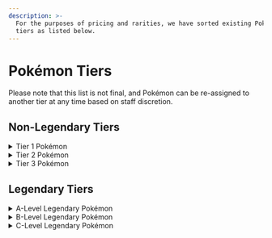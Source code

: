 ```yaml
---
description: >-
  For the purposes of pricing and rarities, we have sorted existing Pokémon into
  tiers as listed below.
---
```


# Pokémon Tiers

Please note that this list is not final, and Pokémon can be re-assigned to another tier at any time based on staff discretion.

## Non-Legendary Tiers

<details>

<summary>Tier 1 Pokémon</summary>

* Abra
* Absol
* Aerodactyl
* Aipom
* Alomomola
* Amaura
* Amoonguss
* Anorith
* Applin
* Arcanine
* Archen
* Arctovish
* Arctozolt
* Aron
* Arrokuda
* Audino
* Axew
* Azurill
* Bagon
* Baltoy
* Barboach
* Basculin
* Beldum
* Bellsprout
* Bergmite
* Bibarel
* Bidoof
* Binacle
* Blipbug
* Blitzle
* Bonsly
* Bouffalant
* Bounsweet
* Bramblin
* Bronzor
* Brute Bonnet
* Bruxish
* Budew
* Buizel
* Bulbasaur
* Buneary
* Bunnelby
* Burmy
* Cacnea
* Capsakid
* Carbink
* Carnivine
* Carvanha
* Cascoon
* Castform
* Caterpie
* Cetoddle
* Chansey
* Charcadet
* Charmander
* Chatot
* Cherubi
* Chespin
* Chewtle
* Chikorita
* Chimchar
* Chimecho
* Chinchou
* Chingling
* Cinccino
* Clamperl
* Clauncher
* Cleffa
* Clobbopus
* Cloyster
* Combee
* Comfey
* Corphish
* Corsola
* Cottonee
* Crabrawler
* Cramorant
* Cranidos
* Croagunk
* Cryogonal
* Cubchoo
* Cubone
* Cufant
* Cutiefly
* Cyclizar
* Cyndaquil
* Darumaka
* Dedenne
* Deerling
* Deino
* Delibird
* Dewpider
* Dhelmise
* Diglett
* Ditto
* Doduo
* Dondozo
* Dottler
* Dracovish
* Dracozolt
* Drampa
* Dratini
* Dreepy
* Drifloon
* Drilbur
* Drowzee
* Druddigon
* Ducklett
* Dunsparce
* Duraludon
* Durant
* Duskull
* Dwebble
* Eevee
* Eiscue
* Ekans
* Electrike
* Elekid
* Elgyem
* Emolga
* Espurr
* Exeggcute
* Falinks
* Farfetchd
* Feebas
* Fennekin
* Ferroseed
* Fidough
* Finizen
* Finneon
* Flabebe
* Flamigo
* Flareon
* Fletchling
* Flittle
* Flutter Mane
* Fomantis
* Foongus
* Frigibax
* Frillish
* Froakie
* Fuecoco
* Furfrou
* Gastly
* Geodude
* Gible
* Gimmighoul
* Girafarig
* Glaceon
* Glameow
* Gligar
* Glimmet
* Goldeen
* Golett
* Goomy
* Gossifleur
* Gothita
* Great Tusk
* Greavard
* Grimer
* Grookey
* Growlithe
* Grubbin
* Gulpin
* Happiny
* Hatenna
* Hawlucha
* Heatmor
* Helioptile
* Heracross
* Hippopotas
* Honedge
* Hoothoot
* Hoppip
* Horsea
* Houndour
* Igglybuff
* Illumise
* Impidimp
* Indeedee
* Inkay
* Iron Bundle
* Iron Hands
* Iron Jugulis
* Iron Moth
* Iron Thorns
* Iron Treads
* Iron Valiant
* Jangmo-o
* Joltik
* Kabuto
* Kakuna
* Kangaskhan
* Karrablast
* Kecleon
* Klefki
* Klink
* Koffing
* Komala
* Krabby
* Kricketot
* Kricketune
* Lapras
* Larvesta
* Larvitar
* Leafeon
* Lechonk
* Ledyba
* Lickitung
* Lileep
* Lillipup
* Litleo
* Litten
* Litwick
* Lotad
* Lunatone
* Luvdisc
* Luxio
* Machop
* Magby
* Magikarp
* Magnemite
* Makuhita
* Mankey
* Mantine
* Mantyke
* Maractus
* Mareanie
* Mareep
* Marill
* Maschiff
* Mawile
* Meditite
* Meowth
* Metapod
* Mienfoo
* Milcery
* Miltank
* Mimejr
* Mimikyu
* Minccino
* Minior
* Minun
* Misdreavus
* Morelull
* Morpeko
* Mrmime
* Mudbray
* Mudkip
* Munchlax
* Munna
* Murkrow
* Nacli
* Natu
* Nickit
* Nidoran
* Nidoranfemale
* Nidoranmale
* Nincada
* Ninetales
* Noibat
* Nosepass
* Numel
* Nymble
* Oddish
* Omanyte
* Onix
* Oranguru
* Oricorio
* Orthworm
* Oshawott
* Pachirisu
* Pancham
* Panpour
* Pansage
* Pansear
* Paras
* Passimian
* Patrat
* Pawmi
* Pawniard
* Petilil
* Phanpy
* Phantump
* Phione
* Pichu
* Pidgey
* Pidove
* Pikipek
* Pincurchin
* Pineco
* Pinsir
* Piplup
* Plusle
* Poliwag
* Ponyta
* Poochyena
* Popplio
* Porygon
* Probopass
* Psyduck
* Pumpkaboo
* Purrloin
* Pyukumuku
* Quaxly
* Qwilfish
* Ralts
* Rattata
* Relicanth
* Rellor
* Remoraid
* Rhyhorn
* Riolu
* Roaring Moon
* Rockruff
* Roggenrola
* Rolycoly
* Rookidee
* Roselia
* Rotom
* Rowlet
* Rufflet
* Sableye
* Salandit
* Sandile
* Sandshrew
* Sandy Shocks
* Sandygast
* Sawk
* Scatterbug
* Scorbunny
* Scraggy
* Scream Tail
* Scyther
* Seedot
* Seel
* Sentret
* Seviper
* Sewaddle
* Shellder
* Shellos
* Shelmet
* Shieldon
* Shiinotic
* Shinx
* Shroodle
* Shroomish
* Shuckle
* Shuppet
* Sigilyph
* Silcoon
* Silicobra
* Simipour
* Simisage
* Simisear
* Sinistea
* Sizzlipede
* Skarmory
* Skiddo
* Skitty
* Skorupi
* Skrelp
* Skwovet
* Slakoth
* Slither Wing
* Slowpoke
* Slugma
* Smeargle
* Smoliv
* Smoochum
* Sneasel
* Snivy
* Snom
* Snorlax
* Snorunt
* Snover
* Snubbull
* Sobble
* Solosis
* Solrock
* Spearow
* Spewpa
* Spheal
* Spinarak
* Spinda
* Spiritomb
* Spoink
* Sprigatito
* Spritzee
* Squawkabilly
* Squirtle
* Stantler
* Starly
* Staryu
* Stonjourner
* Stufful
* Stunfisk
* Stunky
* Sudowoodo
* Sunkern
* Surskit
* Swablu
* Swinub
* Swirlix
* Tadbulb
* Taillow
* Tandemaus
* Tangela
* Tarountula
* Tatsugiri
* Tauros
* Teddiursa
* Tentacool
* Tepig
* Throh
* Timburr
* Tinkatink
* Tirtouga
* Toedscool
* Togedemaru
* Togepi
* Torchic
* Torkoal
* Totodile
* Toxel
* Trapinch
* Treecko
* Tropius
* Trubbish
* Turtonator
* Turtwig
* Tympole
* Tynamo
* Tyrogue
* Tyrunt
* Unown
* Vanillite
* Vaporeon
* Varoom
* Veluza
* Venipede
* Venonat
* Vivillon
* Volbeat
* Voltorb
* Vullaby
* Vulpix
* Wailmer
* Wattrel
* Weedle
* Whismur
* Wiglett
* Wimpod
* Wingull
* Wishiwashi
* Wobbuffet
* Woobat
* Wooloo
* Wooper
* Wurmple
* Wynaut
* Yamask
* Yamper
* Yanma
* Yungoos
* Zangoose
* Zigzagoon
* Zorua
* Zubat

</details>

<details>

<summary>Tier 2 Pokémon</summary>

* Abomasnow
* Accelgor
* Alcremie
* Altaria
* Ambipom
* Appletun
* Araquanid
* Arbok
* Archeops
* Arctibax
* Ariados
* Armaldo
* Armarouge
* Aromatisse
* Aurorus
* Avalugg
* Azumarill
* Banette
* Barbaracle
* Barraskewda
* Basculegion
* Bastiodon
* Bayleef
* Beartic
* Beautifly
* Beedrill
* Beheeyem
* Bellibolt
* Bewear
* Bisharp
* Blissey
* Boldore
* Boltund
* Braixen
* Brambleghast
* Braviary
* Breloom
* Brionne
* Bronzong
* Butterfree
* Cacturne
* Camerupt
* Carkol
* Carracosta
* Centiskorch
* Ceruledge
* Cetitan
* Charjabug
* Charmeleon
* Cherrim
* Clawitzer
* Claydol
* Clefairy
* Clodsire
* Cofagrigus
* Combusken
* Copperajah
* Corvisquire
* Crabominable
* Cradily
* Crawdaunt
* Crocalor
* Croconaw
* Crustle
* Cursola
* Dachsbun
* Darmanitan
* Dartrix
* Delcatty
* Dewgong
* Dewott
* Diggersby
* Dodrio
* Dolliv
* Donphan
* Doublade
* Dragalge
* Dragonair
* Drakloak
* Drapion
* Drednaw
* Drifblim
* Drizzile
* Dubwool
* Dudunsparce
* Dugtrio
* Duosion
* Dusclops
* Dustox
* Eelektrik
* Eldegoss
* Electabuzz
* Electrode
* Escavalier
* Espathra
* Espeon
* Excadrill
* Exeggutor
* Farigiraf
* Fearow
* Ferrothorn
* Flaaffy
* Flapple
* Fletchinder
* Floatzel
* Floette
* Florgato
* Forretress
* Fraxure
* Frogadier
* Froslass
* Frosmoth
* Furret
* Gabite
* Galvantula
* Garbodor
* Gastrodon
* Gengar
* Gholdengo
* Gigalith
* Glalie
* Glimmora
* Gliscor
* Gloom
* Gogoat
* Golbat
* Golduck
* Golem
* Golisopod
* Golurk
* Gorebyss
* Gothorita
* Gourgeist
* Grafaiai
* Granbull
* Grapploct
* Graveler
* Greedent
* Grotle
* Grovyle
* Grumpig
* Gumshoos
* Gurdurr
* Gyarados
* Hakamo-o
* Hariyama
* Hattrem
* Haunter
* Heliolisk
* Herdier
* Hippowdon
* Hitmonchan
* Hitmonlee
* Hitmontop
* Honchkrow
* Houndoom
* Houndstone
* Huntail
* Hypno
* Ivysaur
* Jellicent
* Jigglypuff
* Jolteon
* Jynx
* Kabutops
* Kadabra
* Kilowattrel
* Kingler
* Kirlia
* Klang
* Klawf
* Kleavor
* Krokorok
* Lairon
* Lampent
* Lanturn
* Ledian
* Lickilicky
* Liepard
* Lilligant
* Linoone
* Lokix
* Lombre
* Lopunny
* Loudred
* Lucario
* Ludicolo
* Lumineon
* Lurantis
* Lycanroc
* Mabosstiff
* Machamp
* Machoke
* Magcargo
* Magmar
* Magneton
* Malamar
* Mandibuzz
* Manectric
* Marowak
* Marshtomp
* Masquerain
* Maushold
* Medicham
* Meowstic
* Metang
* Mienshao
* Mightyena
* Mismagius
* Monferno
* Morgrem
* Mothim
* Mrrime
* Mudsdale
* Muk
* Musharna
* Naclstack
* Nidorina
* Nidorino
* Ninjask
* Noctowl
* Noivern
* Nuzleaf
* Octillery
* Oinkologne
* Omastar
* Overqwil
* Palafin
* Palossand
* Palpitoad
* Pangoro
* Parasect
* Pawmo
* Pelipper
* Perrserker
* Persian
* Pidgeotto
* Pignite
* Pikachu
* Piloswine
* Poliwhirl
* Poliwrath
* Polteageist
* Porygon2
* Primeape
* Prinplup
* Pupitar
* Purugly
* Pyroar
* Quagsire
* Quaxwell
* Quilava
* Quilladin
* Raboot
* Rabsca
* Rampardos
* Rapidash
* Raticate
* Revavroom
* Rhydon
* Ribombee
* Roserade
* Runerigus
* Salazzle
* Sandaconda
* Sandslash
* Sawsbuck
* Scizor
* Scovillain
* Scrafty
* Seadra
* Seaking
* Sealeo
* Servine
* Sharpedo
* Shedinja
* Shelgon
* Sirfetchd
* Skiploom
* Skuntank
* Sliggoo
* Slowbro
* Slowking
* Slurpuff
* Sneasler
* Spidops
* Staravia
* Starmie
* Steelix
* Steenee
* Sunflora
* Swadloon
* Swalot
* Swanna
* Swellow
* Swoobat
* Sylveon
* Tangrowth
* Tentacruel
* Thievul
* Thwackey
* Tinkatuff
* Toedscruel
* Togetic
* Torracat
* Toxapex
* Toxicroak
* Toxtricity
* Tranquill
* Trevenant
* Trumbeak
* Tyrantrum
* Umbreon
* Ursaring
* Vanillish
* Venomoth
* Vespiquen
* Vibrava
* Victreebel
* Vigoroth
* Volcarona
* Wailord
* Wartortle
* Watchog
* Weavile
* Weepinbell
* Weezing
* Whimsicott
* Whirlipede
* Whiscash
* Wormadam
* Wugtrio
* Wyrdeer
* Xatu
* Yanmega
* Zebstrika
* Zoroark
* Zweilous

</details>

<details>

<summary>Tier 3 Pokémon</summary>

* Aegislash
* Aggron
* Alakazam
* Ampharos
* Annihilape
* Arboliva
* Baxcalibur
* Bellossom
* Blastoise
* Blaziken
* Chandelure
* Charizard
* Chesnaught
* Cinderace
* Clefable
* Coalossal
* Conkeldurr
* Corviknight
* Crobat
* Decidueye
* Delphox
* Dragapult
* Dragonite
* Dusknoir
* Eelektross
* Electivire
* Emboar
* Empoleon
* Exploud
* Feraligatr
* Florges
* Flygon
* Gallade
* Garchomp
* Gardevoir
* Garganacl
* Goodra
* Gothitelle
* Greninja
* Grimmsnarl
* Hatterene
* Haxorus
* Hydreigon
* Incineroar
* Infernape
* Inteleon
* Jumpluff
* Kingambit
* Kingdra
* Klinklang
* Kommo-o
* Krookodile
* Leavanny
* Luxray
* Magmortar
* Magnezone
* Mamoswine
* Meganium
* Meowscarada
* Metagross
* Milotic
* Nidoking
* Nidoqueen
* Obstagoon
* Orbeetle
* Pawmot
* Pidgeot
* Politoed
* Porygon-z
* Primarina
* Quaquaval
* Raichu
* Reuniclus
* Rhyperior
* Rillaboom
* Salamence
* Samurott
* Sceptile
* Scolipede
* Seismitoad
* Serperior
* Shiftry
* Skeledirge
* Slaking
* Staraptor
* Stoutland
* Swampert
* Talonflame
* Tinkaton
* Togekiss
* Torterra
* Toucannon
* Tsareena
* Typhlosion
* Tyranitar
* Unfezant
* Ursaluna
* Vanilluxe
* Venusaur
* Vikavolt
* Vileplume
* Walrein
* Wigglytuff

</details>

## Legendary Tiers

<details>

<summary>A-Level Legendary Pokémon</summary>

* Arceus
* Calyrex
* Cresselia
* Darkrai
* Deoxys
* Dialga
* Enamorus
* Eternatus
* Giratina
* Groudon
* Heatran
* Koraidon
* Kubfu
* Kyogre
* Kyurem
* Landorus
* Latias
* Latios
* Lunala
* Marshadow
* Mew
* Mewtwo
* Miraidon
* Necrozma
* Palkia
* Rayquaza
* Regidrago
* Regieleki
* Regigigas
* Reshiram
* Solgaleo
* Thundurus
* Tornadus
* Urshifu
* Volcanion
* Xerneas
* Yveltal
* Zacian
* Zamazenta
* Zarude
* Zekrom
* Zeraora
* Zygarde

</details>

<details>

<summary>B-Level Legendary Pokémon</summary>

* Articuno
* Azelf
* Chi-Yu
* Chien-Pao
* Cobalion
* Cosmoem
* Cosmog
* Diancie
* Entei
* Genesect
* Glastrier
* Ho-oh
* Hoopa
* Iron Leaves
* Jirachi
* Keldeo
* Lugia
* Magearna
* Manaphy
* Meloetta
* Mesprit
* Moltres
* Raikou
* Regice
* Regirock
* Registeel
* Shaymin
* Silvally
* Spectrier
* Suicune
* Tapubulu
* Tapufini
* Tapukoko
* Tapulele
* Terrakion
* Ting-Lu
* Typenull
* Uxie
* Victini
* Virizion
* Walking Wake
* Wo-Chien
* Zapdos

</details>

<details>

<summary>C-Level Legendary Pokémon</summary>

* Celebi
* Melmetal
* Meltan

</details>
